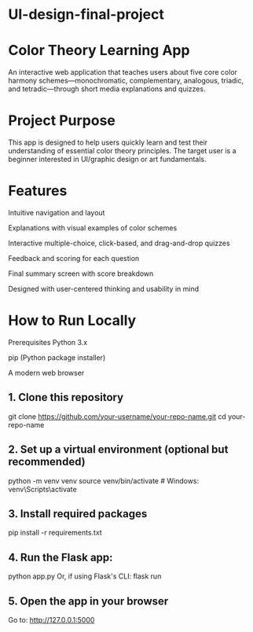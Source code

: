 # UI-design-final-project


# Color Theory Learning App
An interactive web application that teaches users about five core color harmony schemes—monochromatic, complementary, analogous, triadic, and tetradic—through short media explanations and quizzes.


# Project Purpose
This app is designed to help users quickly learn and test their understanding of essential color theory principles. The target user is a beginner interested in UI/graphic design or art fundamentals.


# Features
Intuitive navigation and layout

Explanations with visual examples of color schemes

Interactive multiple-choice, click-based, and drag-and-drop quizzes

Feedback and scoring for each question

Final summary screen with score breakdown

Designed with user-centered thinking and usability in mind


# How to Run Locally
Prerequisites
Python 3.x

pip (Python package installer)

A modern web browser


## 1. Clone this repository

git clone https://github.com/your-username/your-repo-name.git
cd your-repo-name

## 2. Set up a virtual environment (optional but recommended)
python -m venv venv
source venv/bin/activate  # Windows: venv\Scripts\activate

## 3. Install required packages
pip install -r requirements.txt

## 4. Run the Flask app: 
python app.py
Or, if using Flask's CLI:
flask run

## 5. Open the app in your browser
Go to:
http://127.0.0.1:5000
